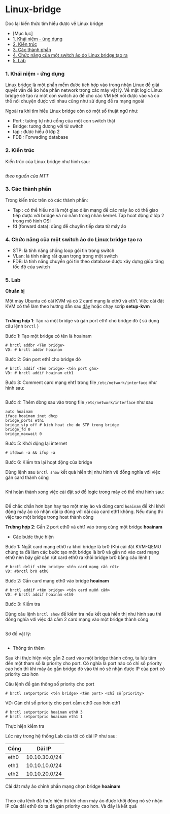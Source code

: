 # Linux-bridge
Doc lại kiến thức tìm hiểu được về Linux bridge
- [Mục lục]
- [1. Khái niệm - ứng dụng](#kn-ud)
- [2. Kiến trúc](#kt)
- [3. Các thành phần](#tp)
- [4. Chức năng của một switch ảo do Linux bridge tạo ra](#cnsw)
- [5. Lab](#lab)


<a name="kn-ud"></a>
### 1. Khái niệm - ứng dụng
Linux bridge là một phần mềm đươc tích hợp vào trong nhân Linux để giải quyết vấn đề ảo hóa phần network trong các máy vật lý. Về mặt logic Linux bridge sẽ tạo ra một con switch ảo để cho các VM kết nối được vào và có thể nói chuyện được với nhau cũng như sử dụng để ra mạng ngoài

Ngoài ra khi tìm hiểu Linux bridge còn có một số thuật ngữ như:
- Port : tương tự như cổng của một con switch thật
- Bridge: tương đương với từ switch
- tap : được hiểu ở lớp 2
- FDB : Forwading database
<a name="kt"></a>
### 2. Kiến trúc
Kiến trúc của Linux bridge như hình sau:

<img class="image__pic js-image-pic" src="http://i.imgur.com/xob7ljQ.png" alt="" id="screenshot-image">

*theo nguồn của NTT*
<a name="tp"></a>
### 3. Các thành phần
Trong kiến trúc trên có các thành phần:
- Tap : có thể hiểu nó là một giao diên mạng để các máy ảo có thể giao tiếp được với bridge và nó nằm trong nhân kernel. Tap hoat động ở lớp 2 trong mô hình OSI
- fd (forward data): dùng để chuyển tiếp data từ máy ảo

<a name="cnsw"></a>
### 4. Chức năng của một switch ảo do Linux bridge tạo ra
- STP: là tính năng chống loop gói tin trong switch
- VLan: là tính năng rất quan trọng trong một switch
- FDB: là tính năng chuyển gói tin theo database được xây dựng giúp tăng tốc độ của switch

<a name="lab"></a>
### 5. Lab

**Chuẩn bị**

Một máy Ubuntu có cài KVM và có 2 card mạng là eth0 và eth1. Việc cài đặt KVM có thể làm theo hướng dẫn sau [đây](http://www.server-world.info/en/note?os=Ubuntu_14.04&p=kvm&f=1) hoặc chạy scrip **setup-kvm**

<img class="image__pic js-image-pic" src="http://i.imgur.com/mxtaM58.png" alt="" id="screenshot-image">

**Trường hợp 1**: Tạo ra một bridge và gán port eth1 cho bridge đó ( sử dụng câu lệnh `brctl` )

Bước 1: Tạo một bridge có tên là hoainam

```
# brctl addbr <Tên bridge>
VD: # brctl addbr hoainam
```

Bước 2: Gán port eth1 cho bridge đó

```
# brctl addif <tên bridge> <tên port gán>
VD: # brctl addif hoainam eth1
```
Bước 3: Comment card mạng eht1 trong file `/etc/network/interface` như hình sau:

<img class="image__pic js-image-pic" src="http://i.imgur.com/zE4p2qh.png" alt="" id="screenshot-image">

Bước 4: Thêm dòng sau vào trong file `/etc/network/interface` như sau 

```
auto hoainam
iface hoainam inet dhcp
bridge_ports eth1
bridge_stp off # kich hoat che do STP trong bridge
bridge_fd 0 
bridge_maxwait 0
```
Bước 5: Khởi động lại internet

```
# ifdown -a && ifup -a
```

Bước 6: Kiếm tra lại hoạt động của bridge

Dùng lệnh sau `brctl show` kết quả hiển thị như hình vẽ đồng nghĩa với việc gán card thành công

<img class="image__pic js-image-pic" src="http://i.imgur.com/FIGMjK7.png" alt="" id="screenshot-image">

Khi hoàn thành xong việc cài đặt sơ đồ logic trong máy có thể như hình sau:

<img class="image__pic js-image-pic" src="http://i.imgur.com/PlRbegR.png" alt="" id="screenshot-image">

Để chắc chắn hơn bạn hay tạo một máy ảo và dùng card `hoainam` để khi khởi động máy ảo có nhận dải ip đúng với dải của card eth1 không. Nếu đúng thì việc tạo một bridge trong host thành công

**Trường hợp 2**: Gắn 2 port eth0 và eht1 vào trong cùng một bridge **hoainam**

- Các bước thực hiện

Bước 1: Ngắt card mạng eth0 ra khỏi bridge là br0
(Khi cài đặt KVM-QEMU chúng ta đã làm các bước tạo một bridge là br0 và gắn nó vào card mạng eth0 nên bây giờ cần rút card eth0 ra khỏi bridge br0 bằng câu lệnh )

```
# brctl delif <tên bridge> <tên card mạng cần rút> 
VD: #brctl br0 eth0
```

Bước 2: Gắn card mạng eth0 vào bridge **hoainam**

```
# brctl addif <tên bridge> <tên card muốn cắm>
VD: # brctl addif hoainam eth0
```

Bước 3: Kiểm tra

Dùng câu lệnh `brctl show` để kiểm tra nếu kết quả hiển thị như hình sau thì đồng nghĩa với việc đã cắm 2 card mạng vào một bridge thành công

<img class="image__pic js-image-pic" src="http://i.imgur.com/9TxA1Wn.png" alt="" id="screenshot-image">

Sơ đồ vật lý:

<img class="image__pic js-image-pic" src="http://i.imgur.com/TB4P6CI.png" alt="" id="screenshot-image">

- Thông tin thêm

Sau khi thực hiện việc gắn 2 card vào một bridge thành công, ta lưu tâm đến một tham số là priority cho port. Có nghĩa là port nào có chỉ số priority cao hơn thì khi máy ảo gắn bridge đó vào thì nó sẽ nhận được IP của port có priority cao hơn

Câu lệnh để gán thông số priority cho port

```
# brctl setportprio <tên bridge> <tên port> <chỉ số priority>
```

VD: Gán chỉ số priority cho port cắm eth0 cao hơn eth1
```
# brctl setportprio hoainam eth0 3
# brctl setportprio hoainam eth1 1
```
Thực hiện kiểm tra

Lúc này trong hệ thống Lab của tôi có dải IP như sau:

|Cổng | Dải IP |
|-----|--------|
|eth0 | 10.10.30.0/24 |
|eth1 | 10.10.10.0/24 |
|eth2 | 10.10.20.0/24 |

Cài đăt máy ảo chỉnh phần mạng chọn bridge **hoainam** 

<img class="image__pic js-image-pic" src="http://i.imgur.com/LCj5vYp.png" alt="" id="screenshot-image">

Theo câu lệnh đã thực hiện thì khi chọn máy ảo được khởi động nó sẽ nhận IP của dải eth0 do ta đã gán priority cao hơn. Và đây là kết quả 

<img class="image__pic js-image-pic" src="http://i.imgur.com/wsgJmih.png" alt="" id="screenshot-image">



